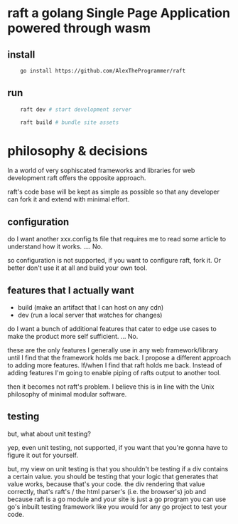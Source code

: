# raft a golang Single Page Application powered through wasm

## install

```sh
    go install https://github.com/AlexTheProgrammer/raft
```

## run

```sh
    raft dev # start development server

    raft build # bundle site assets
```

# philosophy & decisions
In a world of very sophiscated frameworks and libraries for web development
raft offers the opposite approach.

raft's code base will be kept as simple as possible so that any developer can fork it and extend with minimal effort.


## configuration
do I want another xxx.config.ts file that requires me to read some article to understand how it works.
    ....
No.

so configuration is not supported, if you want to configure raft, fork it. Or better don't use it at all and build your own tool.

## features that I actually want
- build (make an artifact that I can host on any cdn)
- dev (run a local server that watches for changes)


do I want a bunch of additional features that cater to edge use cases to make the product more self sufficient.
    ... 
No.

these are the only features I generally use in any web framework/library until I find that the framework holds me back.
I propose a different approach to adding more features. 
If/when I find that raft holds me back. Instead of adding features I'm going to enable piping of rafts output to
another tool.

then it becomes not raft's problem. I believe this is in line with the Unix philosophy of minimal modular software.

## testing 
but, what about unit testing?

yep, even unit testing, not supported, if you want that you're gonna have to figure it out for yourself.

but, my view on unit testing is that you shouldn't be testing if a div contains a certain value.
you should be testing that your logic that generates that value works, because that's your code. 
the div rendering that value correctly, that's raft's / the html parser's (i.e. the browser's) job
and because raft is a go module and your site is just a go program you can use go's inbuilt testing framework 
like you would for any go project to test your code.




